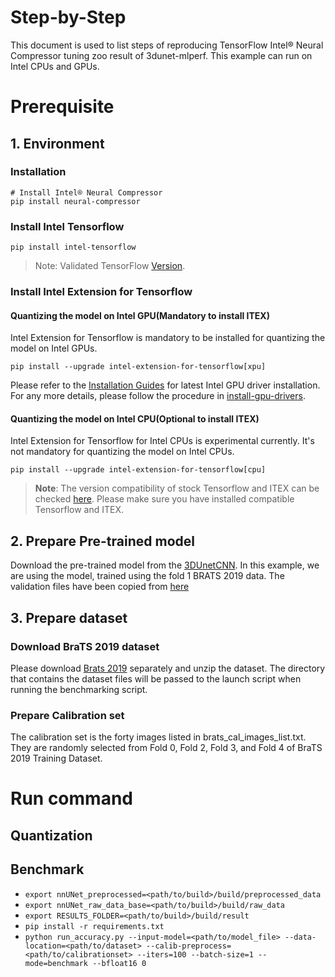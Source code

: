 Step-by-Step
============

This document is used to list steps of reproducing TensorFlow Intel® Neural Compressor tuning zoo result of 3dunet-mlperf.
This example can run on Intel CPUs and GPUs.

# Prerequisite

## 1. Environment

### Installation
```shell
# Install Intel® Neural Compressor
pip install neural-compressor
```

### Install Intel Tensorflow
```shell
pip install intel-tensorflow
```
> Note: Validated TensorFlow [Version](/docs/source/installation_guide.md#validated-software-environment).

### Install Intel Extension for Tensorflow
#### Quantizing the model on Intel GPU(Mandatory to install ITEX)
Intel Extension for Tensorflow is mandatory to be installed for quantizing the model on Intel GPUs.

```shell
pip install --upgrade intel-extension-for-tensorflow[xpu]
```
Please refer to the [Installation Guides](https://dgpu-docs.intel.com/installation-guides/ubuntu/ubuntu-focal-dc.html) for latest Intel GPU driver installation.
For any more details, please follow the procedure in [install-gpu-drivers](https://github.com/intel/intel-extension-for-tensorflow/blob/main/docs/install/install_for_xpu.md#install-gpu-drivers).

#### Quantizing the model on Intel CPU(Optional to install ITEX)
Intel Extension for Tensorflow for Intel CPUs is experimental currently. It's not mandatory for quantizing the model on Intel CPUs.

```shell
pip install --upgrade intel-extension-for-tensorflow[cpu]
```

> **Note**: 
> The version compatibility of stock Tensorflow and ITEX can be checked [here](https://github.com/intel/intel-extension-for-tensorflow#compatibility-table). Please make sure you have installed compatible Tensorflow and ITEX.

## 2. Prepare Pre-trained model
   Download the pre-trained model from the
   [3DUnetCNN](https://storage.googleapis.com/intel-optimized-tensorflow/models/v2_7_0/3dunet_dynamic_ndhwc.pb).
   In this example, we are using the model,
   trained using the fold 1 BRATS 2019 data.
   The validation files have been copied from [here](https://github.com/mlcommons/inference/tree/r0.7/vision/medical_imaging/3d-unet/folds)

## 3. Prepare dataset

### Download BraTS 2019 dataset
   Please download [Brats 2019](https://www.med.upenn.edu/cbica/brats2019/data.html)
   separately and unzip the dataset. The directory that contains the dataset files will be
   passed to the launch script when running the benchmarking script.

### Prepare Calibration set
   The calibration set is the forty images listed in brats_cal_images_list.txt. They are randomly selected from Fold 0, Fold 2, Fold 3, and Fold 4 of BraTS 2019 Training Dataset.


# Run command

## Quantization


## Benchmark

* `export nnUNet_preprocessed=<path/to/build>/build/preprocessed_data`
* `export nnUNet_raw_data_base=<path/to/build>/build/raw_data`
* `export RESULTS_FOLDER=<path/to/build>/build/result`
* `pip install -r requirements.txt`
* `python run_accuracy.py --input-model=<path/to/model_file> --data-location=<path/to/dataset> --calib-preprocess=<path/to/calibrationset> --iters=100 --batch-size=1 --mode=benchmark --bfloat16 0`

